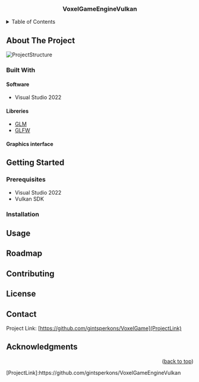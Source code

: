 <div align="center">
<h3 align="center"  id="readme-top">VoxelGameEngineVulkan</h3>
</div>

<!-- TABLE OF CONTENTS -->
<details>
  <summary>Table of Contents</summary>
  <ol>
    <li>
      <a href="#about-the-project">About The Project</a>
      <ul>
        <li><a href="#built-with">Built With</a></li>
      </ul>
    </li>
    <li>
      <a href="#getting-started">Getting Started</a>
      <ul>
        <li><a href="#prerequisites">Prerequisites</a></li>
        <li><a href="#installation">Installation</a></li>
      </ul>
    </li>
    <li><a href="#usage">Usage</a></li>
    <li><a href="#roadmap">Roadmap</a></li>
    <li><a href="#contributing">Contributing</a></li>
    <li><a href="#license">License</a></li>
    <li><a href="#contact">Contact</a></li>
    <li><a href="#acknowledgments">Acknowledgments</a></li>
  </ol>
</details>

## About The Project

![ProjectStructure](https://www.mermaidchart.com/raw/aa1fc0b4-6fea-4b8f-8d7e-e307076523fe?theme=dark&version=v0.1&format=svg)


### Built With

#### Software

* Visual Studio 2022

#### Libreries
* [GLM](GLMLink)
* [GLFW](GLFWLink)

#### Graphics interface

## Getting Started
### Prerequisites

- Visual Studio 2022
- Vulkan SDK

### Installation



## Usage


## Roadmap



## Contributing
## License
## Contact
Project Link: [https://github.com/gintsperkons/VoxelGame](ProjectLink)

## Acknowledgments


<!-- Use this space to list resources you find helpful and would like to give credit to. I've included a few of my favorites to kick things off! -->



<p align="right">(<a href="#readme-top">back to top</a>)</p>
<!-- MARKDOWN LINKS & IMAGES -->
[ProjectLink]:https://github.com/gintsperkons/VoxelGameEngineVulkan


[LearnOpenGLLink]:https://learnopengl.com/
[OpenGLTutorialLink]:http://www.opengl-tutorial.org

[FastNoiseLink]:https://github.com/Auburn/FastNoise2/
[freetypeLink]:http://freetype.org
[GLMLink]:https://github.com/g-truc/glm
[GLADLink]:https://glad.dav1d.de
[GLFWLink]:https://www.glfw.org
[OpenGLLink]:https://www.opengl.org


